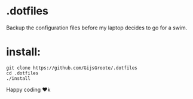 # .dotfiles
Backup the configuration files before my laptop decides to go for a swim.


# install:
```
git clone https://github.com/GijsGroote/.dotfiles
cd .dotfiles
./install
```

Happy coding ❤️k

